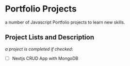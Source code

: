 # Portfolio Projects

a number of Javascript Portfolio projects to learn new skills.

## Project Lists and Description

*a project is completed if checked*:

- [ ] Nextjs CRUD App with MongoDB